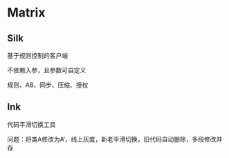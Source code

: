 # Matrix

## Silk
基于规则控制的客户端

不依赖入参，且参数可自定义

规则、AB、同步、压缩、授权



## Ink

代码平滑切换工具

问题：将类A修改为A‘，线上灰度，新老平滑切换，旧代码自动删除，多段修改并存
